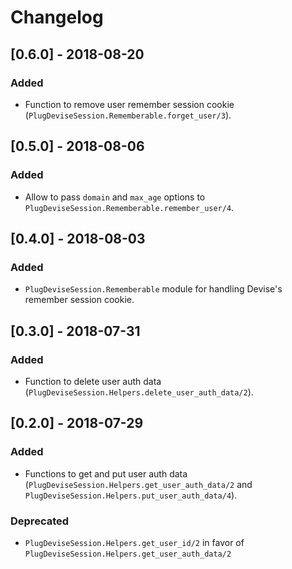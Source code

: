 # Changelog

## [0.6.0] - 2018-08-20
### Added
- Function to remove user remember session cookie (`PlugDeviseSession.Rememberable.forget_user/3`).

## [0.5.0] - 2018-08-06
### Added
- Allow to pass `domain` and `max_age` options to `PlugDeviseSession.Rememberable.remember_user/4`.

## [0.4.0] - 2018-08-03
### Added
- `PlugDeviseSession.Rememberable` module for handling Devise's remember session cookie.

## [0.3.0] - 2018-07-31
### Added
- Function to delete user auth data (`PlugDeviseSession.Helpers.delete_user_auth_data/2`).

## [0.2.0] - 2018-07-29
### Added
- Functions to get and put user auth data (`PlugDeviseSession.Helpers.get_user_auth_data/2` and `PlugDeviseSession.Helpers.put_user_auth_data/4`).

### Deprecated
- `PlugDeviseSession.Helpers.get_user_id/2` in favor of `PlugDeviseSession.Helpers.get_user_auth_data/2`
